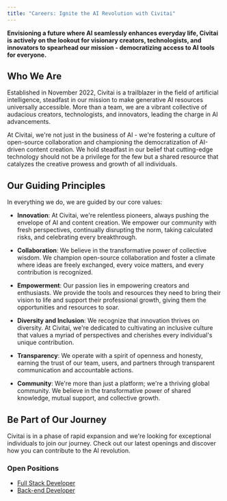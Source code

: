 ```yaml
---
title: "Careers: Ignite the AI Revolution with Civitai"
---
```


**Envisioning a future where AI seamlessly enhances everyday life, Civitai is actively on the lookout for visionary creators, technologists, and innovators to spearhead our mission - democratizing access to AI tools for everyone.**

## Who We Are
Established in November 2022, Civitai is a trailblazer in the field of artificial intelligence, steadfast in our mission to make generative AI resources universally accessible. More than a team, we are a vibrant collective of audacious creators, technologists, and innovators, leading the charge in AI advancements.

At Civitai, we're not just in the business of AI - we're fostering a culture of open-source collaboration and championing the democratization of AI-driven content creation. We hold steadfast in our belief that cutting-edge technology should not be a privilege for the few but a shared resource that catalyzes the creative prowess and growth of all individuals.

## Our Guiding Principles
In everything we do, we are guided by our core values:

- **Innovation**: At Civitai, we're relentless pioneers, always pushing the envelope of AI and content creation. We empower our community with fresh perspectives, continually disrupting the norm, taking calculated risks, and celebrating every breakthrough.

- **Collaboration**: We believe in the transformative power of collective wisdom. We champion open-source collaboration and foster a climate where ideas are freely exchanged, every voice matters, and every contribution is recognized.

- **Empowerment**: Our passion lies in empowering creators and enthusiasts. We provide the tools and resources they need to bring their vision to life and support their professional growth, giving them the opportunities and resources to soar.

- **Diversity and Inclusion**: We recognize that innovation thrives on diversity. At Civitai, we're dedicated to cultivating an inclusive culture that values a myriad of perspectives and cherishes every individual's unique contribution.

- **Transparency**: We operate with a spirit of openness and honesty, earning the trust of our team, users, and partners through transparent communication and accountable actions.

- **Community**: We're more than just a platform; we're a thriving global community. We believe in the transformative power of shared knowledge, mutual support, and collective growth.

## Be Part of Our Journey
Civitai is in a phase of rapid expansion and we're looking for exceptional individuals to join our journey. Check out our latest openings and discover how you can contribute to the AI revolution.

### Open Positions
- [Full Stack Developer](/content/careers/full-stack-dev)
- [Back-end Developer](/content/careers/back-end-dev)
